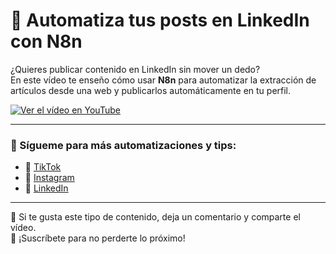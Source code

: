 # 🚀 Automatiza tus posts en LinkedIn con N8n

¿Quieres publicar contenido en LinkedIn sin mover un dedo?  
En este vídeo te enseño cómo usar **N8n** para automatizar la extracción de artículos desde una web y publicarlos automáticamente en tu perfil.

[![Ver el vídeo en YouTube](https://img.youtube.com/vi/r7cwopZtsb4/maxresdefault.jpg)](https://youtu.be/r7cwopZtsb4?si=AZeKi5fQpEvtHk2Y)

---

### 🔗 Sígueme para más automatizaciones y tips:
- 📱 [TikTok](https://www.tiktok.com/@automations.boy)
- 📸 [Instagram](https://www.instagram.com/automations.b0y)
- 💼 [LinkedIn](https://www.linkedin.com/in/rafa-madolell-vargas-b0929a241)

---

💬 Si te gusta este tipo de contenido, deja un comentario y comparte el vídeo.  
📌 ¡Suscríbete para no perderte lo próximo!
